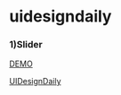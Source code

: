 # uidesigndaily

### 1)Slider
[DEMO](http://enesyuksel.com/uidesigndaily/slider/)

[UIDesignDaily](https://www.uidesigndaily.com/posts/figma-slider-carousel-day-1476)
